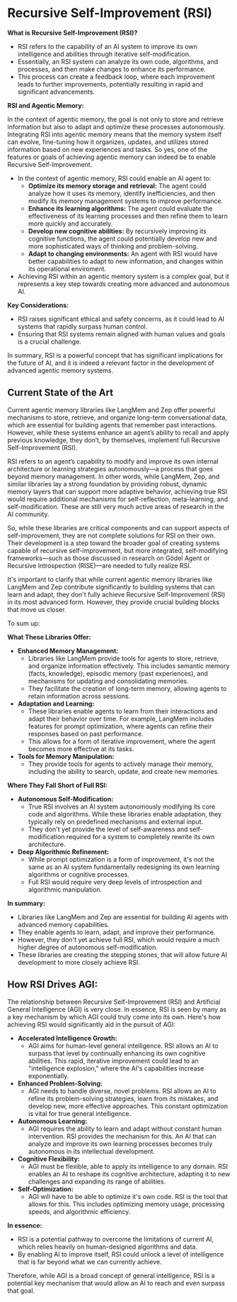 # Recursive Self-Improvement (RSI)

**What is Recursive Self-Improvement (RSI)?**

* RSI refers to the capability of an AI system to improve its own intelligence and abilities through iterative self-modification.
* Essentially, an RSI system can analyze its own code, algorithms, and processes, and then make changes to enhance its performance.
* This process can create a feedback loop, where each improvement leads to further improvements, potentially resulting in rapid and significant advancements.


**RSI and Agentic Memory:**

In the context of agentic memory, the goal is not only to store and retrieve information but also to adapt and optimize these processes autonomously. Integrating RSI into agentic memory means that the memory system itself can evolve, fine-tuning how it organizes, updates, and utilizes stored information based on new experiences and tasks. So yes, one of the features or goals of achieving agentic memory can indeed be to enable Recursive Self-Improvement.

* In the context of agentic memory, RSI could enable an AI agent to:
    * **Optimize its memory storage and retrieval:** The agent could analyze how it uses its memory, identify inefficiencies, and then modify its memory management systems to improve performance.
    * **Enhance its learning algorithms:** The agent could evaluate the effectiveness of its learning processes and then refine them to learn more quickly and accurately.
    * **Develop new cognitive abilities:** By recursively improving its cognitive functions, the agent could potentially develop new and more sophisticated ways of thinking and problem-solving.
    * **Adapt to changing environments:** An agent with RSI would have better capabilities to adapt to new information, and changes within its operational enviroment.
* Achieving RSI within an agentic memory system is a complex goal, but it represents a key step towards creating more advanced and autonomous AI.

**Key Considerations:**

* RSI raises significant ethical and safety concerns, as it could lead to AI systems that rapidly surpass human control.
* Ensuring that RSI systems remain aligned with human values and goals is a crucial challenge.

In summary, RSI is a powerful concept that has significant implications for the future of AI, and it is indeed a relevant factor in the development of advanced agentic memory systems.


## **Current State of the Art**

Current agentic memory libraries like LangMem and Zep offer powerful mechanisms to store, retrieve, and organize long-term conversational data, which are essential for building agents that remember past interactions. However, while these systems enhance an agent’s ability to recall and apply previous knowledge, they don’t, by themselves, implement full Recursive Self-Improvement (RSI).

RSI refers to an agent’s capability to modify and improve its own internal architecture or learning strategies autonomously—a process that goes beyond memory management. In other words, while LangMem, Zep, and similar libraries lay a strong foundation by providing robust, dynamic memory layers that can support more adaptive behavior, achieving true RSI would require additional mechanisms for self-reflection, meta-learning, and self-modification. These are still very much active areas of research in the AI community.

So, while these libraries are critical components and can support aspects of self-improvement, they are not complete solutions for RSI on their own. Their development is a step toward the broader goal of creating systems capable of recursive self-improvement, but more integrated, self-modifying frameworks—such as those discussed in research on Gödel Agent or Recursive Introspection (RISE)—are needed to fully realize RSI. 


It's important to clarify that while current agentic memory libraries like LangMem and Zep contribute significantly to building systems that can learn and adapt, they don't fully achieve Recursive Self-Improvement (RSI) in its most advanced form. However, they provide crucial building blocks that move us closer.

To sum up:

**What These Libraries Offer:**

* **Enhanced Memory Management:**
    * Libraries like LangMem provide tools for agents to store, retrieve, and organize information effectively. This includes semantic memory (facts, knowledge), episodic memory (past experiences), and mechanisms for updating and consolidating memories.
    * They facilitate the creation of long-term memory, allowing agents to retain information across sessions.
* **Adaptation and Learning:**
    * These libraries enable agents to learn from their interactions and adapt their behavior over time. For example, LangMem includes features for prompt optimization, where agents can refine their responses based on past performance.
    * This allows for a form of iterative improvement, where the agent becomes more effective at its tasks.
* **Tools for Memory Manipulation:**
    * They provide tools for agents to actively manage their memory, including the ability to search, update, and create new memories.

**Where They Fall Short of Full RSI:**

* **Autonomous Self-Modification:**
    * True RSI involves an AI system autonomously modifying its core code and algorithms. While these libraries enable adaptation, they typically rely on predefined mechanisms and external input.
    * They don't yet provide the level of self-awareness and self-modification required for a system to completely rewrite its own architecture.
* **Deep Algorithmic Refinement:**
    * While prompt optimization is a form of improvement, it's not the same as an AI system fundamentally redesigning its own learning algorithms or cognitive processes.
    * Full RSI would require very deep levels of introspection and algorithmic manipulation.

**In summary:**

* Libraries like LangMem and Zep are essential for building AI agents with advanced memory capabilities.
* They enable agents to learn, adapt, and improve their performance.
* However, they don't yet achieve full RSI, which would require a much higher degree of autonomous self-modification.
* These libraries are creating the stepping stones, that will allow future AI development to more closely achieve RSI.


## **How RSI Drives AGI:**

The relationship between Recursive Self-Improvement (RSI) and Artificial General Intelligence (AGI) is very close. In essence, RSI is seen by many as a key mechanism by which AGI could truly come into its own. Here's how achieving RSI would significantly aid in the pursuit of AGI:

* **Accelerated Intelligence Growth:**
    * AGI aims for human-level general intelligence. RSI allows an AI to surpass that level by continually enhancing its own cognitive abilities. This rapid, iterative improvement could lead to an "intelligence explosion," where the AI's capabilities increase exponentially.
* **Enhanced Problem-Solving:**
    * AGI needs to handle diverse, novel problems. RSI allows an AI to refine its problem-solving strategies, learn from its mistakes, and develop new, more effective approaches. This constant optimization is vital for true general intelligence.
* **Autonomous Learning:**
    * AGI requires the ability to learn and adapt without constant human intervention. RSI provides the mechanism for this. An AI that can analyze and improve its own learning processes becomes truly autonomous in its intellectual development.
* **Cognitive Flexibility:**
    * AGI must be flexible, able to apply its intelligence to any domain. RSI enables an AI to reshape its cognitive architecture, adapting it to new challenges and expanding its range of abilities.
* **Self-Optimization:**
    * AGI will have to be able to optimize it's own code. RSI is the tool that allows for this. This includes optimizing memory usage, processing speeds, and algorithmic efficiency.

**In essence:**

* RSI is a potential pathway to overcome the limitations of current AI, which relies heavily on human-designed algorithms and data.
* By enabling AI to improve itself, RSI could unlock a level of intelligence that is far beyond what we can currently achieve.

Therefore, while AGI is a broad concept of general intelligence, RSI is a potential key mechanism that would allow an AI to reach and even surpass that goal.


